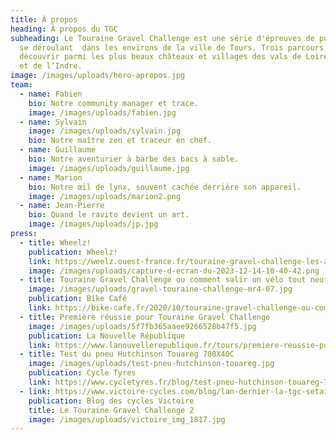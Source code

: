 ```yaml
---
title: À propos
heading: À propos du TGC
subheading: Le Touraine Gravel Challenge est une série d'épreuves de pur gravel
  se déroulant  dans les environs de la ville de Tours. Trois parcours, pour
  découvrir parmi les plus beaux châteaux et villages des vals de Loire, du Cher
  et de l’Indre.
image: /images/uploads/hero-apropos.jpg
team:
  - name: Fabien
    bio: Notre community manager et trace.
    image: /images/uploads/fabien.jpg
  - name: Sylvain
    image: /images/uploads/sylvain.jpg
    bio: Notre maître zen et traceur en chef.
  - name: Guillaume
    bio: Notre aventurier à barbe des bacs à sable.
    image: /images/uploads/guillaume.jpg
  - name: Marion
    bio: Notre œil de lynx, souvent cachée derrière son appareil.
    image: /images/uploads/marion2.png
  - name: Jean-Pierre
    bio: Quand le ravito devient un art.
    image: /images/uploads/jp.jpg
press:
  - title: Wheelz!
    publication: Wheelz!
    link: https://weelz.ouest-france.fr/touraine-gravel-challenge-les-amateurs-de-velo-toute-route-se-rejoignent-a-tours-ce-weekend/
    image: /images/uploads/capture-d-ecran-du-2023-12-14-10-40-42.png
  - title: Touraine Gravel Challenge ou comment salir un vélo tout neuf
    image: /images/uploads/gravel-touraine-challenge-mr4-07.jpg
    publication: Bike Café
    link: https://bike-cafe.fr/2020/10/touraine-gravel-challenge-ou-comment-salir-un-velo-tout-neuf/
  - title: Première réussie pour Touraine Gravel Challenge
    image: /images/uploads/5f7fb365aaee9266528b47f5.jpg
    publication: La Nouvelle République
    link: https://www.lanouvellerepublique.fr/tours/premiere-reussie-pour-touraine-gravel-challenge
  - title: Test du pneu Hutchinson Touareg 700X40C
    image: /images/uploads/test-pneu-hutchinson-touareg.jpg
    publication: Cycle Tyres
    link: https://www.cycletyres.fr/blog/test-pneu-hutchinson-touareg-700-40-c.html
  - link: https://www.victoire-cycles.com/blog/lan-dernier-la-tgc-setait-tenue-sous-des-torrents
    publication: Blog des cycles Victoire
    title: Le Touraine Gravel Challenge 2
    image: /images/uploads/victoire_img_1817.jpg
---
```

